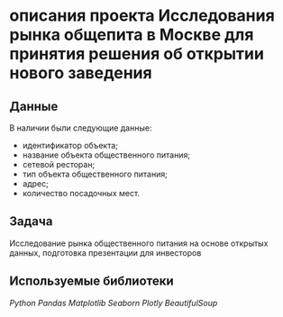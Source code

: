 # описания проекта Исследования рынка общепита в Москве для принятия решения об открытии нового заведения


## Данные

В наличии были следующие данные:
- идентификатор объекта;
- название объекта общественного питания;
- сетевой ресторан;
- тип объекта общественного питания;
- адрес;
- количество посадочных мест.




## Задача

Исследование рынка общественного питания на основе открытых данных, подготовка презентации для инвесторов

## Используемые библиотеки
*Python* *Pandas* *Matplotlib* *Seaborn* *Plotly* *BeautifulSoup*
